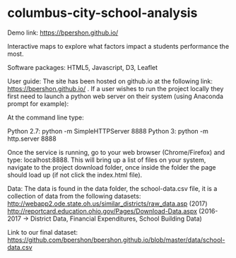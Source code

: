 # columbus-city-school-analysis

Demo link: https://bpershon.github.io/

Interactive maps to explore what factors impact a students performance the most.

Software packages: HTML5, Javascript, D3, Leaflet 

User guide: The site has been hosted on github.io at the following link: https://bpershon.github.io/ . If a user wishes to run the project locally they first need to launch a python web server on their system (using Anaconda prompt for example):

At the command line type: 

Python 2.7: python -m SimpleHTTPServer 8888 
Python 3: python -m http.server 8888

Once the service is running, go to your web browser (Chrome/Firefox) and type: localhost:8888.
This will bring up a list of files on your system, navigate to the project download folder, once inside the folder the page should load up (if not click the index.html file). 

Data: The data is found in the data folder, the school-data.csv file, it is a collection of data from the following datasets:
http://webapp2.ode.state.oh.us/similar_districts/raw_data.asp (2017)
http://reportcard.education.ohio.gov/Pages/Download-Data.aspx (2016-2017 -> District Data, Financial Expenditures, School Building Data)

Link to our final dataset: https://github.com/bpershon/bpershon.github.io/blob/master/data/school-data.csv